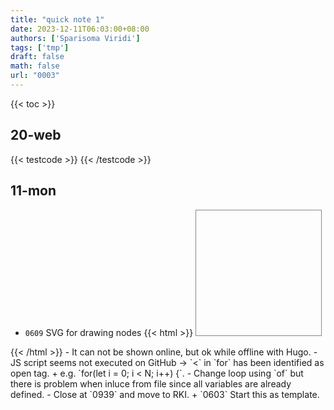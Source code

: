 ```yaml
---
title: "quick note 1"
date: 2023-12-11T06:03:00+08:00
authors: ['Sparisoma Viridi']
tags: ['tmp']
draft: false
math: false
url: "0003"
---
```

{{< toc >}}


## 20-web
{{< testcode >}}
{{< /testcode >}}


## 11-mon
+ `0609` SVG for drawing nodes
{{< html >}}
<svg
  xmlns="http://www.w3.org/2000/svg"
  width="200" height="200"
  viewBox="0 0 200 200"
  style="background:none; border:1px solid #888;">
  <g fill="rgba(125, 200, 255, 0.5)" stroke="none" stroke-width="0.5">
    <circle id="c00" /> <circle id="c01" />
    <circle id="c02" /> <circle id="c03" />
    <circle id="c04" /> <circle id="c05" />
    <circle id="c06" /> <circle id="c07" />
    <circle id="c08" /> <circle id="c09" />
    <circle id="c10" /> <circle id="c11" />
    <circle id="c12" /> <circle id="c13" />
    <circle id="c14" /> <circle id="c15" />
  </g>
  
  <script>
    let c = document
      .getElementsByTagNameNS(
        'http://www.w3.org/2000/svg',
        'circle'
      );
    let ox = 100;
    let oy = 100;
    let R = 80;
    let j = 0;
    for(let i of c) {
      let cx = ox + R * Math.cos(j * Math.PI / 8);
      let cy = oy + R * Math.sin(j * Math.PI / 8);
      i.setAttribute('cx', cx);
      i.setAttribute('cy', cy);
      i.setAttribute('r', 10);
      let rr = j * 17;
      let bb = j * 17;
      let gg = j * 17;
      let color = 'rgb(' + rr + ',' + gg + ',' + bb + ')';
      i.setAttribute('fill', color);
      j++;
    }
  </script>
</svg>
{{< /html >}}
  - It can not be shown online, but ok while offline with Hugo.
  - JS script seems not executed on GitHub &rightarrow; `<` in `for` has been identified as open tag.
    + e.g. `for(let i = 0; i < N; i++) {`.
  - Change loop using `of` but there is problem when inluce from file since all variables are already defined.
  - Close at `0939` and move to RKI.
+ `0603` Start this as template.
